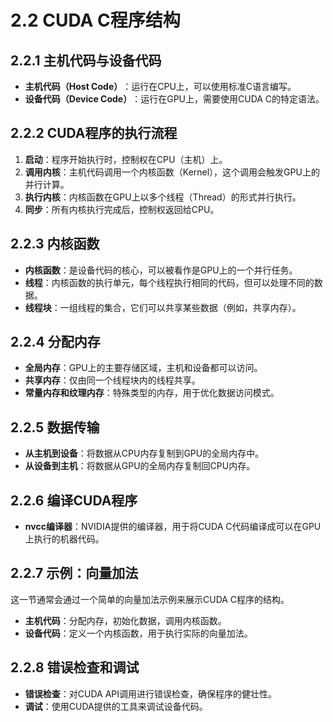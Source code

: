 # 2.2 CUDA C程序结构

## 2.2.1 主机代码与设备代码

- **主机代码（Host Code）**&zwnj;：运行在CPU上，可以使用标准C语言编写。
- **设备代码（Device Code）**&zwnj;：运行在GPU上，需要使用CUDA C的特定语法。

## 2.2.2 CUDA程序的执行流程

1. **启动**：程序开始执行时，控制权在CPU（主机）上。
2. **调用内核**：主机代码调用一个内核函数（Kernel），这个调用会触发GPU上的并行计算。
3. **执行内核**：内核函数在GPU上以多个线程（Thread）的形式并行执行。
4. **同步**：所有内核执行完成后，控制权返回给CPU。

## 2.2.3 内核函数

- **内核函数**：是设备代码的核心，可以被看作是GPU上的一个并行任务。
- **线程**：内核函数的执行单元，每个线程执行相同的代码，但可以处理不同的数据。
- **线程块**：一组线程的集合，它们可以共享某些数据（例如，共享内存）。

## 2.2.4 分配内存

- **全局内存**：GPU上的主要存储区域，主机和设备都可以访问。
- **共享内存**：仅由同一个线程块内的线程共享。
- **常量内存和纹理内存**：特殊类型的内存，用于优化数据访问模式。

## 2.2.5 数据传输

- **从主机到设备**：将数据从CPU内存复制到GPU的全局内存中。
- **从设备到主机**：将数据从GPU的全局内存复制回CPU内存。

## 2.2.6 编译CUDA程序

- **nvcc编译器**：NVIDIA提供的编译器，用于将CUDA C代码编译成可以在GPU上执行的机器代码。

## 2.2.7 示例：向量加法

这一节通常会通过一个简单的向量加法示例来展示CUDA C程序的结构。

- **主机代码**：分配内存，初始化数据，调用内核函数。
- **设备代码**：定义一个内核函数，用于执行实际的向量加法。

## 2.2.8 错误检查和调试

- **错误检查**：对CUDA API调用进行错误检查，确保程序的健壮性。
- **调试**：使用CUDA提供的工具来调试设备代码。